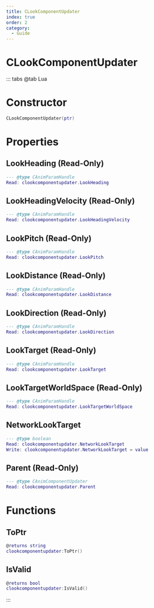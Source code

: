 ```yaml
---
title: CLookComponentUpdater
index: true
order: 2
category:
  - Guide
---
```


# CLookComponentUpdater

::: tabs
@tab Lua
# Constructor
```lua
CLookComponentUpdater(ptr)
```
# Properties
## LookHeading (Read-Only)
```lua
--- @type CAnimParamHandle
Read: clookcomponentupdater.LookHeading
```
## LookHeadingVelocity (Read-Only)
```lua
--- @type CAnimParamHandle
Read: clookcomponentupdater.LookHeadingVelocity
```
## LookPitch (Read-Only)
```lua
--- @type CAnimParamHandle
Read: clookcomponentupdater.LookPitch
```
## LookDistance (Read-Only)
```lua
--- @type CAnimParamHandle
Read: clookcomponentupdater.LookDistance
```
## LookDirection (Read-Only)
```lua
--- @type CAnimParamHandle
Read: clookcomponentupdater.LookDirection
```
## LookTarget (Read-Only)
```lua
--- @type CAnimParamHandle
Read: clookcomponentupdater.LookTarget
```
## LookTargetWorldSpace (Read-Only)
```lua
--- @type CAnimParamHandle
Read: clookcomponentupdater.LookTargetWorldSpace
```
## NetworkLookTarget 
```lua
--- @type boolean
Read: clookcomponentupdater.NetworkLookTarget
Write: clookcomponentupdater.NetworkLookTarget = value
```
## Parent (Read-Only)
```lua
--- @type CAnimComponentUpdater
Read: clookcomponentupdater.Parent
```
# Functions
## ToPtr
```lua
@returns string
clookcomponentupdater:ToPtr()
```
## IsValid
```lua
@returns bool
clookcomponentupdater:IsValid()
```

:::